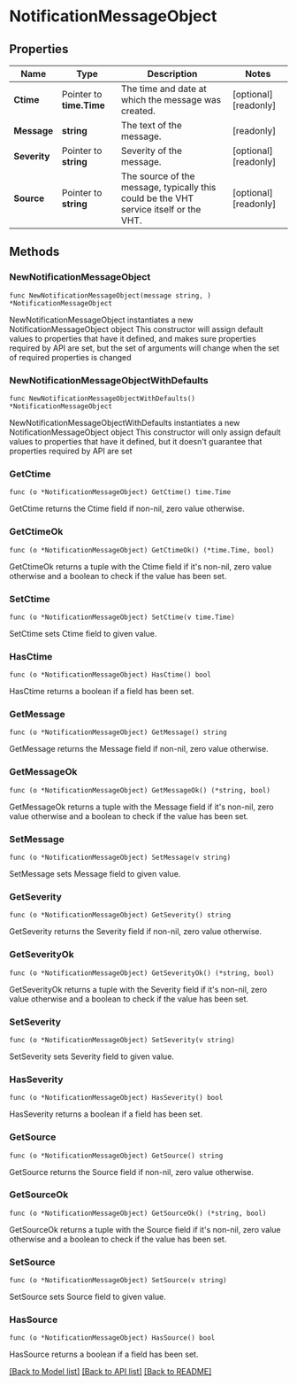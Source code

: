 <!--
Copyright (C) 2020-2022 Arm Limited or its affiliates and Contributors. All rights reserved.
SPDX-License-Identifier: Apache-2.0
-->
# NotificationMessageObject

## Properties

Name | Type | Description | Notes
------------ | ------------- | ------------- | -------------
**Ctime** | Pointer to **time.Time** | The time and date at which the message was created. | [optional] [readonly] 
**Message** | **string** | The text of the message. | [readonly] 
**Severity** | Pointer to **string** | Severity of the message. | [optional] [readonly] 
**Source** | Pointer to **string** | The source of the message, typically this could be the VHT service itself or the VHT. | [optional] [readonly] 

## Methods

### NewNotificationMessageObject

`func NewNotificationMessageObject(message string, ) *NotificationMessageObject`

NewNotificationMessageObject instantiates a new NotificationMessageObject object
This constructor will assign default values to properties that have it defined,
and makes sure properties required by API are set, but the set of arguments
will change when the set of required properties is changed

### NewNotificationMessageObjectWithDefaults

`func NewNotificationMessageObjectWithDefaults() *NotificationMessageObject`

NewNotificationMessageObjectWithDefaults instantiates a new NotificationMessageObject object
This constructor will only assign default values to properties that have it defined,
but it doesn't guarantee that properties required by API are set

### GetCtime

`func (o *NotificationMessageObject) GetCtime() time.Time`

GetCtime returns the Ctime field if non-nil, zero value otherwise.

### GetCtimeOk

`func (o *NotificationMessageObject) GetCtimeOk() (*time.Time, bool)`

GetCtimeOk returns a tuple with the Ctime field if it's non-nil, zero value otherwise
and a boolean to check if the value has been set.

### SetCtime

`func (o *NotificationMessageObject) SetCtime(v time.Time)`

SetCtime sets Ctime field to given value.

### HasCtime

`func (o *NotificationMessageObject) HasCtime() bool`

HasCtime returns a boolean if a field has been set.

### GetMessage

`func (o *NotificationMessageObject) GetMessage() string`

GetMessage returns the Message field if non-nil, zero value otherwise.

### GetMessageOk

`func (o *NotificationMessageObject) GetMessageOk() (*string, bool)`

GetMessageOk returns a tuple with the Message field if it's non-nil, zero value otherwise
and a boolean to check if the value has been set.

### SetMessage

`func (o *NotificationMessageObject) SetMessage(v string)`

SetMessage sets Message field to given value.


### GetSeverity

`func (o *NotificationMessageObject) GetSeverity() string`

GetSeverity returns the Severity field if non-nil, zero value otherwise.

### GetSeverityOk

`func (o *NotificationMessageObject) GetSeverityOk() (*string, bool)`

GetSeverityOk returns a tuple with the Severity field if it's non-nil, zero value otherwise
and a boolean to check if the value has been set.

### SetSeverity

`func (o *NotificationMessageObject) SetSeverity(v string)`

SetSeverity sets Severity field to given value.

### HasSeverity

`func (o *NotificationMessageObject) HasSeverity() bool`

HasSeverity returns a boolean if a field has been set.

### GetSource

`func (o *NotificationMessageObject) GetSource() string`

GetSource returns the Source field if non-nil, zero value otherwise.

### GetSourceOk

`func (o *NotificationMessageObject) GetSourceOk() (*string, bool)`

GetSourceOk returns a tuple with the Source field if it's non-nil, zero value otherwise
and a boolean to check if the value has been set.

### SetSource

`func (o *NotificationMessageObject) SetSource(v string)`

SetSource sets Source field to given value.

### HasSource

`func (o *NotificationMessageObject) HasSource() bool`

HasSource returns a boolean if a field has been set.


[[Back to Model list]](../README.md#documentation-for-models) [[Back to API list]](../README.md#documentation-for-api-endpoints) [[Back to README]](../README.md)


